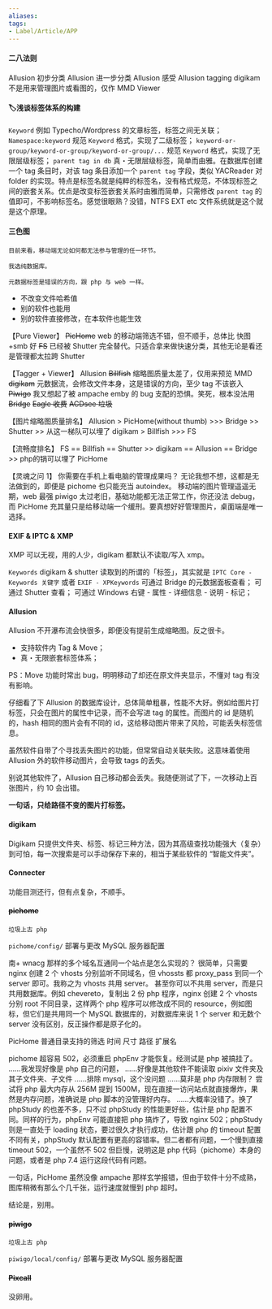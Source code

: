 ```yaml
---
aliases:
tags:
- Label/Article/APP
---
```


#### 二八法则

Allusion 初步分类
Allusion 进一步分类
Allusion 感受
Allusion tagging
digikam 不是用来管理图片或看图的，仅作 MMD Viewer


#### 🏷️浅谈标签体系的构建

`Keyword` 例如 Typecho/Wordpress 的文章标签，标签之间无关联；
`Namespace:keyword` 规范 `Keyword` 格式，实现了二级标签；
`keyword-or-group/keyword-or-group/keyword-or-group/...` 规范 `Keyword` 格式，实现了无限层级标签；
`parent tag in db` 真・无限层级标签，简单而由雅。在数据库创建一个 tag 条目时，对该 tag 条目添加一个 `parent tag` 字段，类似 YACReader 对 folder 的实现。特点是标签名就是纯粹的标签名，没有格式规范，不体现标签之间的嵌套关系。优点是改变标签嵌套关系时由雅而简单，只需修改 `parent tag` 的值即可，不影响标签名。感觉很眼熟？没错，NTFS EXT etc 文件系统就是这个就是这个原理。



#### 三色图

    目前来看，移动端无论如何都无法参与管理的任一环节。

    我选纯数据库。

    元数据标签是错误的方向，跟 php 与 web 一样。

- 不改变文件哈希值
- 别的软件也能用
- 别的软件直接修改，在本软件也能生效


【Pure Viewer】
~~PicHome~~    web 的移动端筛选不错，但不顺手，总体比 快图+smb 好
~~FS~~    已经被 Shutter 完全替代。只适合拿来做快速分类，其他无论是看还是管理都太拉跨
Shutter

【Tagger + Viewer】
Allusion
~~Billfish~~    缩略图质量太差了，仅用来预览 MMD
~~digikam~~    元数据流，会修改文件本身，这是错误的方向，至少 tag 不该嵌入
~~Piwigo~~    我又想起了被 ampache emby 的 bug 支配的恐惧。笑死，根本没法用
~~Bridge~~
~~Eagle 收费~~
~~ACDsee 垃圾~~


【图片缩略图质量排名】
Allusion > PicHome(without thumb) >>>
Bridge >>
Shutter >>
从这一梯队可以埋了 digikam > Billfish >>>
FS


【流畅度排名】
FS == Billfish == Shutter >>
digikam == Allusion == Bridge >>
php的锅可以埋了 PicHome



【灵魂之问 1】
你需要在手机上看电脑的管理成果吗？
无论我想不想，这都是无法做到的，即便是 pichome 也只能充当 autoindex。
移动端的图片管理遥遥无期，web 最强 piwigo 太过老旧，基础功能都无法正常工作，你还没法 debug，而 PicHome 充其量只是给移动端一个缓刑。要真想好好管理图片，桌面端是唯一选择。



#### EXIF & IPTC & XMP

XMP 可以无视，用的人少，digikam 都默认不读取/写入 xmp。

`Keywords`
digikam & shutter 读取到的所谓的「标签」，其实就是 `IPTC Core - Keywords 关键字` 或者 `EXIF - XPKeywords`
可通过 Bridge 的元数据面板查看；
可通过 Shutter 查看；
可通过 Windows 右键 - 属性 - 详细信息 - 说明 - 标记；





#### Allusion

Allusion 不开瀑布流会快很多，即便没有提前生成缩略图。反之很卡。

- 支持软件内 Tag & Move；
- 真・无限嵌套标签体系；

PS：Move 功能时常出 bug，明明移动了却还在原文件夹显示，不懂对 tag 有没有影响。

仔细看了下 Allusion 的数据库设计，总体简单粗暴，性能不大好。例如给图片打标签，只会在图片的属性中记录，而不会写进 tag 的属性。而图片的 id 是随机的，hash 相同的图片会有不同的 id，这给移动图片带来了风险，可能丢失标签信息。

虽然软件自带了个寻找丢失图片的功能，但常常自动关联失败。这意味着使用 Allusion 外的软件移动图片，会导致 tags 的丢失。

别说其他软件了，Allusion 自己移动都会丢失。我随便测试了下，一次移动上百张图片，约 10 会出错。

**一句话，只给路径不变的图片打标签。**






#### digikam

Digikam 只提供文件夹、标签、标记三种方法，因为其高级查找功能强大（复杂）到可怕，每一次搜索是可以手动保存下来的，相当于某些软件的 “智能文件夹”。



#### Connecter

功能目测还行，但有点复杂，不顺手。



#### ~~pichome~~

    垃圾上古 php

`pichome/config/` 部署与更改 MySQL 服务器配置

南+ wnacg 那样的多个域名互通同一个站点是怎么实现的？
很简单，只需要 nginx 创建 2 个 vhosts 分别监听不同域名，但 vhossts 都 proxy_pass 到同一个 server 即可。我称之为 vhosts 共用 server。
甚至你可以不共用 server，而是只共用数据库。例如 chevereto，复制出 2 份 php 程序，nginx 创建 2 个 vhosts 分别 root 不同目录，这样两个 php 程序可以修改成不同的 resource，例如图标，但它们是共用同一个 MySQL 数据库的，对数据库来说 1 个 server 和无数个 server 没有区别，反正操作都是原子化的。


PicHome 普通目录支持的筛选
时间
尺寸
路径
扩展名




pichome 超容易 502，必须重启 phpEnv 才能恢复。经测试是 php 被搞挂了。
……我发现好像是 php 自己的问题，
……好像是其他软件不能读取 pixiv 文件夹及其子文件夹、子文件
……排除 mysql，这个没问题
……莫非是 php 内存限制？
尝试将 php 最大内存从 256M 提到 1500M，现在直接一访问站点就直接爆炸，果然是内存问题，准确说是 php 脚本的没管理好内存。
……大概率没错了。换了 phpStudy 的也差不多，只不过 phpStudy 的性能更好些，估计是 php 配置不同。同样的行为，phpEnv 可能直接把 php 搞炸了，导致 nginx 502；phpStudy 则是一直处于 loading 状态，要过很久才执行成功，估计跟 php 的 timeout 配置不同有关，phpStudy 默认配置有更高的容错率。但二者都有问题，一个慢到直接 timeout 502，一个虽然不 502 但巨慢，说明这是 php 代码（pichome）本身的问题，或者是 php 7.4 运行这段代码有问题。

一句话，PicHome 虽然没像 ampache 那样玄学报错，但由于软件十分不成熟，图库稍微有那么个几千张，运行速度就慢到 php 超时。

结论是，别用。



#### ~~piwigo~~

    垃圾上古 php

`piwigo/local/config/` 部署与更改 MySQL 服务器配置


#### ~~Pixcall~~

没卵用。
